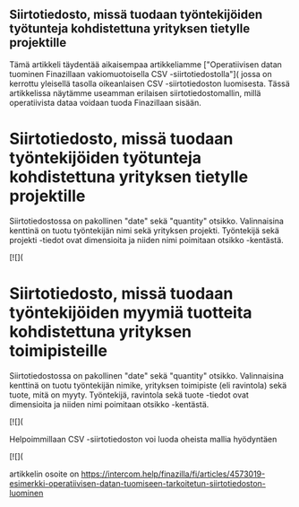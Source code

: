## Siirtotiedosto, missä tuodaan työntekijöiden työtunteja kohdistettuna yrityksen tietylle projektille

Tämä artikkeli täydentää aikaisempaa artikkeliamme ["Operatiivisen datan tuominen Finazillaan vakiomuotoisella CSV -siirtotiedostolla"]( jossa on kerrottu yleisellä tasolla oikeanlaisen CSV -siirtotiedoston luomisesta. Tässä artikkelissa näytämme useamman erilaisen siirtotiedostomallin, millä operatiivista dataa voidaan tuoda Finazillaan sisään.

# Siirtotiedosto, missä tuodaan työntekijöiden työtunteja kohdistettuna yrityksen tietylle projektille

Siirtotiedostossa on pakollinen "date" sekä "quantity" otsikko. Valinnaisina kenttinä on tuotu työntekijän nimi sekä yrityksen projekti. Työntekijä sekä projekti -tiedot ovat dimensioita ja niiden nimi poimitaan otsikko -kentästä.

[![](

# Siirtotiedosto, missä tuodaan työntekijöiden myymiä tuotteita kohdistettuna yrityksen toimipisteille

Siirtotiedostossa on pakollinen "date" sekä "quantity" otsikko. Valinnaisina kenttinä on tuotu työntekijän nimike, yrityksen toimipiste (eli ravintola) sekä tuote, mitä on myyty. Työntekijä, ravintola sekä tuote -tiedot ovat dimensioita ja niiden nimi poimitaan otsikko -kentästä.

[![](

Helpoimmillaan CSV -siirtotiedoston voi luoda oheista mallia hyödyntäen

[![](



artikkelin osoite on https://intercom.help/finazilla/fi/articles/4573019-esimerkki-operatiivisen-datan-tuomiseen-tarkoitetun-siirtotiedoston-luominen

